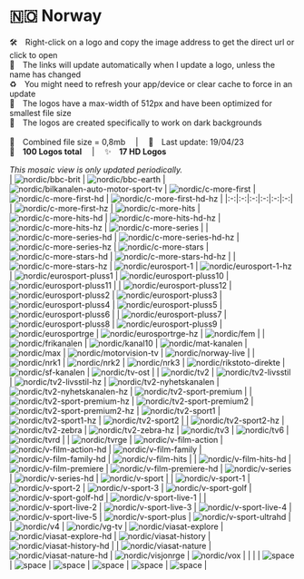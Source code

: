 🇳🇴 Norway
===============
🛠 Right-click on a logo and copy the image address to get the direct url or click to open  
🔗 The links will update automatically when I update a logo, unless the name has changed  
♻️ You might need to refresh your app/device or clear cache to force in an update  
📐 The logos have a max-width of 512px and have been optimized for smallest file size  
🖤 The logos are created specifically to work on dark backgrounds  
   
💾 Combined file size = 0,8mb  |  📅 Last update: 19/04/23  
🎨 __100 Logos total__  |  ✨ __17 HD Logos__
   
   
*This mosaic view is only updated periodically.*  
| ![nordic/bbc-brit] | ![nordic/bbc-earth] | ![nordic/bilkanalen-auto-motor-sport-tv] | ![nordic/c-more-first] | ![nordic/c-more-first-hd] | ![nordic/c-more-first-hd-hz] |
|:-:|:-:|:-:|:-:|:-:|:-:|
| ![nordic/c-more-first-hz] | ![nordic/c-more-hits] | ![nordic/c-more-hits-hd] | ![nordic/c-more-hits-hd-hz] | ![nordic/c-more-hits-hz] | ![nordic/c-more-series] |
| ![nordic/c-more-series-hd] | ![nordic/c-more-series-hd-hz] | ![nordic/c-more-series-hz] | ![nordic/c-more-stars] | ![nordic/c-more-stars-hd] | ![nordic/c-more-stars-hd-hz] |
| ![nordic/c-more-stars-hz] | ![nordic/eurosport-1] | ![nordic/eurosport-1-hz] | ![nordic/eurosport-pluss1] | ![nordic/eurosport-pluss10] | ![nordic/eurosport-pluss11] |
| ![nordic/eurosport-pluss12] | ![nordic/eurosport-pluss2] | ![nordic/eurosport-pluss3] | ![nordic/eurosport-pluss4] | ![nordic/eurosport-pluss5] | ![nordic/eurosport-pluss6] |
| ![nordic/eurosport-pluss7] | ![nordic/eurosport-pluss8] | ![nordic/eurosport-pluss9] | ![nordic/eurosportrge] | ![nordic/eurosportrge-hz] | ![nordic/fem] |
| ![nordic/frikanalen] | ![nordic/kanal10] | ![nordic/mat-kanalen] | ![nordic/max] | ![nordic/motorvision-tv] | ![nordic/norway-live] |
| ![nordic/nrk1] | ![nordic/nrk2] | ![nordic/nrk3] | ![nordic/rikstoto-direkte] | ![nordic/sf-kanalen] | ![nordic/tv-ost] |
| ![nordic/tv2] | ![nordic/tv2-livsstil] | ![nordic/tv2-livsstil-hz] | ![nordic/tv2-nyhetskanalen] | ![nordic/tv2-nyhetskanalen-hz] | ![nordic/tv2-sport-premium] |
| ![nordic/tv2-sport-premium-hz] | ![nordic/tv2-sport-premium2] | ![nordic/tv2-sport-premium2-hz] | ![nordic/tv2-sport1] | ![nordic/tv2-sport1-hz] | ![nordic/tv2-sport2] |
| ![nordic/tv2-sport2-hz] | ![nordic/tv2-zebra] | ![nordic/tv2-zebra-hz] | ![nordic/tv3] | ![nordic/tv6] | ![nordic/tvrd] |
| ![nordic/tvrge] | ![nordic/v-film-action] | ![nordic/v-film-action-hd] | ![nordic/v-film-family] | ![nordic/v-film-family-hd] | ![nordic/v-film-hits] |
| ![nordic/v-film-hits-hd] | ![nordic/v-film-premiere] | ![nordic/v-film-premiere-hd] | ![nordic/v-series] | ![nordic/v-series-hd] | ![nordic/v-sport] |
| ![nordic/v-sport-1] | ![nordic/v-sport-2] | ![nordic/v-sport-3] | ![nordic/v-sport-golf] | ![nordic/v-sport-golf-hd] | ![nordic/v-sport-live-1] |
| ![nordic/v-sport-live-2] | ![nordic/v-sport-live-3] | ![nordic/v-sport-live-4] | ![nordic/v-sport-live-5] | ![nordic/v-sport-plus] | ![nordic/v-sport-ultrahd] |
| ![nordic/v4] | ![nordic/vg-tv] | ![nordic/viasat-explore] | ![nordic/viasat-explore-hd] | ![nordic/viasat-history] | ![nordic/viasat-history-hd] |
| ![nordic/viasat-nature] | ![nordic/viasat-nature-hd] | ![nordic/visjonrge] | ![nordic/vox] |  |  |
| ![space] | ![space] | ![space] | ![space] | ![space] | ![space] |

[nordic/bbc-brit]:https://raw.githubusercontent.com/cybertsotsi/tv/master/countries/nordic/norway/bbc-brit-no.png
[nordic/bbc-earth]:https://raw.githubusercontent.com/cybertsotsi/tv/master/countries/nordic/norway/bbc-earth-no.png
[nordic/bilkanalen-auto-motor-sport-tv]:https://raw.githubusercontent.com/cybertsotsi/tv/master/countries/nordic/norway/bilkanalen-auto-motor-sport-tv-no.png
[nordic/c-more-first]:https://raw.githubusercontent.com/cybertsotsi/tv/master/countries/nordic/norway/c-more-first-no.png
[nordic/c-more-first-hd]:https://raw.githubusercontent.com/cybertsotsi/tv/master/countries/nordic/norway/c-more-first-hd-no.png
[nordic/c-more-first-hd-hz]:https://raw.githubusercontent.com/cybertsotsi/tv/master/countries/nordic/norway/c-more-first-hd-hz-no.png
[nordic/c-more-first-hz]:https://raw.githubusercontent.com/cybertsotsi/tv/master/countries/nordic/norway/c-more-first-hz-no.png
[nordic/c-more-hits]:https://raw.githubusercontent.com/cybertsotsi/tv/master/countries/nordic/norway/c-more-hits-no.png
[nordic/c-more-hits-hd]:https://raw.githubusercontent.com/cybertsotsi/tv/master/countries/nordic/norway/c-more-hits-hd-no.png
[nordic/c-more-hits-hd-hz]:https://raw.githubusercontent.com/cybertsotsi/tv/master/countries/nordic/norway/c-more-hits-hd-hz-no.png
[nordic/c-more-hits-hz]:https://raw.githubusercontent.com/cybertsotsi/tv/master/countries/nordic/norway/c-more-hits-hz-no.png
[nordic/c-more-series]:https://raw.githubusercontent.com/cybertsotsi/tv/master/countries/nordic/norway/c-more-series-no.png
[nordic/c-more-series-hd]:https://raw.githubusercontent.com/cybertsotsi/tv/master/countries/nordic/norway/c-more-series-hd-no.png
[nordic/c-more-series-hd-hz]:https://raw.githubusercontent.com/cybertsotsi/tv/master/countries/nordic/norway/c-more-series-hd-hz-no.png
[nordic/c-more-series-hz]:https://raw.githubusercontent.com/cybertsotsi/tv/master/countries/nordic/norway/c-more-series-hz-no.png
[nordic/c-more-stars]:https://raw.githubusercontent.com/cybertsotsi/tv/master/countries/nordic/norway/c-more-stars-no.png
[nordic/c-more-stars-hd]:https://raw.githubusercontent.com/cybertsotsi/tv/master/countries/nordic/norway/c-more-stars-hd-no.png
[nordic/c-more-stars-hd-hz]:https://raw.githubusercontent.com/cybertsotsi/tv/master/countries/nordic/norway/c-more-stars-hd-hz-no.png
[nordic/c-more-stars-hz]:https://raw.githubusercontent.com/cybertsotsi/tv/master/countries/nordic/norway/c-more-stars-hz-no.png
[nordic/eurosport-1]:https://raw.githubusercontent.com/cybertsotsi/tv/master/countries/nordic/norway/eurosport-1-no.png
[nordic/eurosport-1-hz]:https://raw.githubusercontent.com/cybertsotsi/tv/master/countries/nordic/norway/eurosport-1-hz-no.png
[nordic/eurosport-pluss1]:https://raw.githubusercontent.com/cybertsotsi/tv/master/countries/nordic/norway/eurosport-pluss1-no.png
[nordic/eurosport-pluss10]:https://raw.githubusercontent.com/cybertsotsi/tv/master/countries/nordic/norway/eurosport-pluss10-no.png
[nordic/eurosport-pluss11]:https://raw.githubusercontent.com/cybertsotsi/tv/master/countries/nordic/norway/eurosport-pluss11-no.png
[nordic/eurosport-pluss12]:https://raw.githubusercontent.com/cybertsotsi/tv/master/countries/nordic/norway/eurosport-pluss12-no.png
[nordic/eurosport-pluss2]:https://raw.githubusercontent.com/cybertsotsi/tv/master/countries/nordic/norway/eurosport-pluss2-no.png
[nordic/eurosport-pluss3]:https://raw.githubusercontent.com/cybertsotsi/tv/master/countries/nordic/norway/eurosport-pluss3-no.png
[nordic/eurosport-pluss4]:https://raw.githubusercontent.com/cybertsotsi/tv/master/countries/nordic/norway/eurosport-pluss4-no.png
[nordic/eurosport-pluss5]:https://raw.githubusercontent.com/cybertsotsi/tv/master/countries/nordic/norway/eurosport-pluss5-no.png
[nordic/eurosport-pluss6]:https://raw.githubusercontent.com/cybertsotsi/tv/master/countries/nordic/norway/eurosport-pluss6-no.png
[nordic/eurosport-pluss7]:https://raw.githubusercontent.com/cybertsotsi/tv/master/countries/nordic/norway/eurosport-pluss7-no.png
[nordic/eurosport-pluss8]:https://raw.githubusercontent.com/cybertsotsi/tv/master/countries/nordic/norway/eurosport-pluss8-no.png
[nordic/eurosport-pluss9]:https://raw.githubusercontent.com/cybertsotsi/tv/master/countries/nordic/norway/eurosport-pluss9-no.png
[nordic/eurosportrge]:https://raw.githubusercontent.com/cybertsotsi/tv/master/countries/nordic/norway/eurosport-norge-no.png
[nordic/eurosportrge-hz]:https://raw.githubusercontent.com/cybertsotsi/tv/master/countries/nordic/norway/eurosport-norge-hz-no.png
[nordic/fem]:https://raw.githubusercontent.com/cybertsotsi/tv/master/countries/nordic/norway/fem-no.png
[nordic/frikanalen]:https://raw.githubusercontent.com/cybertsotsi/tv/master/countries/nordic/norway/frikanalen-no.png
[nordic/kanal10]:https://raw.githubusercontent.com/cybertsotsi/tv/master/countries/nordic/norway/kanal10-no.png
[nordic/mat-kanalen]:https://raw.githubusercontent.com/cybertsotsi/tv/master/countries/nordic/norway/mat-kanalen-no.png
[nordic/max]:https://raw.githubusercontent.com/cybertsotsi/tv/master/countries/nordic/norway/max-no.png
[nordic/motorvision-tv]:https://raw.githubusercontent.com/cybertsotsi/tv/master/countries/nordic/norway/motorvision-tv-no.png
[nordic/norway-live]:https://raw.githubusercontent.com/cybertsotsi/tv/master/countries/nordic/norway/norway-live-no.png
[nordic/nrk1]:https://raw.githubusercontent.com/cybertsotsi/tv/master/countries/nordic/norway/nrk1-no.png
[nordic/nrk2]:https://raw.githubusercontent.com/cybertsotsi/tv/master/countries/nordic/norway/nrk2-no.png
[nordic/nrk3]:https://raw.githubusercontent.com/cybertsotsi/tv/master/countries/nordic/norway/nrk3-no.png
[nordic/rikstoto-direkte]:https://raw.githubusercontent.com/cybertsotsi/tv/master/countries/nordic/norway/rikstoto-direkte-no.png
[nordic/sf-kanalen]:https://raw.githubusercontent.com/cybertsotsi/tv/master/countries/nordic/norway/sf-kanalen-no.png
[nordic/tv-ost]:https://raw.githubusercontent.com/cybertsotsi/tv/master/countries/nordic/norway/tv-ost-no.png
[nordic/tv2]:https://raw.githubusercontent.com/cybertsotsi/tv/master/countries/nordic/norway/tv2-no.png
[nordic/tv2-livsstil]:https://raw.githubusercontent.com/cybertsotsi/tv/master/countries/nordic/norway/tv2-livsstil-no.png
[nordic/tv2-livsstil-hz]:https://raw.githubusercontent.com/cybertsotsi/tv/master/countries/nordic/norway/tv2-livsstil-hz-no.png
[nordic/tv2-nyhetskanalen]:https://raw.githubusercontent.com/cybertsotsi/tv/master/countries/nordic/norway/tv2-nyhetskanalen-no.png
[nordic/tv2-nyhetskanalen-hz]:https://raw.githubusercontent.com/cybertsotsi/tv/master/countries/nordic/norway/tv2-nyhetskanalen-hz-no.png
[nordic/tv2-sport-premium]:https://raw.githubusercontent.com/cybertsotsi/tv/master/countries/nordic/norway/tv2-sport-premium-no.png
[nordic/tv2-sport-premium-hz]:https://raw.githubusercontent.com/cybertsotsi/tv/master/countries/nordic/norway/tv2-sport-premium-hz-no.png
[nordic/tv2-sport-premium2]:https://raw.githubusercontent.com/cybertsotsi/tv/master/countries/nordic/norway/tv2-sport-premium2-no.png
[nordic/tv2-sport-premium2-hz]:https://raw.githubusercontent.com/cybertsotsi/tv/master/countries/nordic/norway/tv2-sport-premium2-hz-no.png
[nordic/tv2-sport1]:https://raw.githubusercontent.com/cybertsotsi/tv/master/countries/nordic/norway/tv2-sport1-no.png
[nordic/tv2-sport1-hz]:https://raw.githubusercontent.com/cybertsotsi/tv/master/countries/nordic/norway/tv2-sport1-hz-no.png
[nordic/tv2-sport2]:https://raw.githubusercontent.com/cybertsotsi/tv/master/countries/nordic/norway/tv2-sport2-no.png
[nordic/tv2-sport2-hz]:https://raw.githubusercontent.com/cybertsotsi/tv/master/countries/nordic/norway/tv2-sport2-hz-no.png
[nordic/tv2-zebra]:https://raw.githubusercontent.com/cybertsotsi/tv/master/countries/nordic/norway/tv2-zebra-no.png
[nordic/tv2-zebra-hz]:https://raw.githubusercontent.com/cybertsotsi/tv/master/countries/nordic/norway/tv2-zebra-hz-no.png
[nordic/tv3]:https://raw.githubusercontent.com/cybertsotsi/tv/master/countries/nordic/norway/tv3-no.png
[nordic/tv6]:https://raw.githubusercontent.com/cybertsotsi/tv/master/countries/nordic/norway/tv6-no.png
[nordic/tvrd]:https://raw.githubusercontent.com/cybertsotsi/tv/master/countries/nordic/norway/tv-nord-no.png
[nordic/tvrge]:https://raw.githubusercontent.com/cybertsotsi/tv/master/countries/nordic/norway/tv-norge-no.png
[nordic/v-film-action]:https://raw.githubusercontent.com/cybertsotsi/tv/master/countries/nordic/norway/v-film-action-no.png
[nordic/v-film-action-hd]:https://raw.githubusercontent.com/cybertsotsi/tv/master/countries/nordic/norway/v-film-action-hd-no.png
[nordic/v-film-family]:https://raw.githubusercontent.com/cybertsotsi/tv/master/countries/nordic/norway/v-film-family-no.png
[nordic/v-film-family-hd]:https://raw.githubusercontent.com/cybertsotsi/tv/master/countries/nordic/norway/v-film-family-hd-no.png
[nordic/v-film-hits]:https://raw.githubusercontent.com/cybertsotsi/tv/master/countries/nordic/norway/v-film-hits-no.png
[nordic/v-film-hits-hd]:https://raw.githubusercontent.com/cybertsotsi/tv/master/countries/nordic/norway/v-film-hits-hd-no.png
[nordic/v-film-premiere]:https://raw.githubusercontent.com/cybertsotsi/tv/master/countries/nordic/norway/v-film-premiere-no.png
[nordic/v-film-premiere-hd]:https://raw.githubusercontent.com/cybertsotsi/tv/master/countries/nordic/norway/v-film-premiere-hd-no.png
[nordic/v-series]:https://raw.githubusercontent.com/cybertsotsi/tv/master/countries/nordic/norway/v-series-no.png
[nordic/v-series-hd]:https://raw.githubusercontent.com/cybertsotsi/tv/master/countries/nordic/norway/v-series-hd-no.png
[nordic/v-sport]:https://raw.githubusercontent.com/cybertsotsi/tv/master/countries/nordic/norway/v-sport-no.png
[nordic/v-sport-1]:https://raw.githubusercontent.com/cybertsotsi/tv/master/countries/nordic/norway/v-sport-1-no.png
[nordic/v-sport-2]:https://raw.githubusercontent.com/cybertsotsi/tv/master/countries/nordic/norway/v-sport-2-no.png
[nordic/v-sport-3]:https://raw.githubusercontent.com/cybertsotsi/tv/master/countries/nordic/norway/v-sport-3-no.png
[nordic/v-sport-golf]:https://raw.githubusercontent.com/cybertsotsi/tv/master/countries/nordic/norway/v-sport-golf-no.png
[nordic/v-sport-golf-hd]:https://raw.githubusercontent.com/cybertsotsi/tv/master/countries/nordic/norway/v-sport-golf-hd-no.png
[nordic/v-sport-live-1]:https://raw.githubusercontent.com/cybertsotsi/tv/master/countries/nordic/norway/v-sport-live-1-no.png
[nordic/v-sport-live-2]:https://raw.githubusercontent.com/cybertsotsi/tv/master/countries/nordic/norway/v-sport-live-2-no.png
[nordic/v-sport-live-3]:https://raw.githubusercontent.com/cybertsotsi/tv/master/countries/nordic/norway/v-sport-live-3-no.png
[nordic/v-sport-live-4]:https://raw.githubusercontent.com/cybertsotsi/tv/master/countries/nordic/norway/v-sport-live-4-no.png
[nordic/v-sport-live-5]:https://raw.githubusercontent.com/cybertsotsi/tv/master/countries/nordic/norway/v-sport-live-5-no.png
[nordic/v-sport-plus]:https://raw.githubusercontent.com/cybertsotsi/tv/master/countries/nordic/norway/v-sport-plus-no.png
[nordic/v-sport-ultrahd]:https://raw.githubusercontent.com/cybertsotsi/tv/master/countries/nordic/norway/v-sport-ultrahd-no.png
[nordic/v4]:https://raw.githubusercontent.com/cybertsotsi/tv/master/countries/nordic/norway/v4-no.png
[nordic/vg-tv]:https://raw.githubusercontent.com/cybertsotsi/tv/master/countries/nordic/norway/vg-tv-no.png
[nordic/viasat-explore]:https://raw.githubusercontent.com/cybertsotsi/tv/master/countries/nordic/norway/viasat-explore-no.png
[nordic/viasat-explore-hd]:https://raw.githubusercontent.com/cybertsotsi/tv/master/countries/nordic/norway/viasat-explore-hd-no.png
[nordic/viasat-history]:https://raw.githubusercontent.com/cybertsotsi/tv/master/countries/nordic/norway/viasat-history-no.png
[nordic/viasat-history-hd]:https://raw.githubusercontent.com/cybertsotsi/tv/master/countries/nordic/norway/viasat-history-hd-no.png
[nordic/viasat-nature]:https://raw.githubusercontent.com/cybertsotsi/tv/master/countries/nordic/norway/viasat-nature-no.png
[nordic/viasat-nature-hd]:https://raw.githubusercontent.com/cybertsotsi/tv/master/countries/nordic/norway/viasat-nature-hd-no.png
[nordic/visjonrge]:https://raw.githubusercontent.com/cybertsotsi/tv/master/countries/nordic/norway/visjon-norge-no.png
[nordic/vox]:https://raw.githubusercontent.com/cybertsotsi/tv/master/countries/nordic/norway/vox-no.png

[space]:https://raw.githubusercontent.com/cybertsotsi/tv/master/misc/%CE%A9/space-1500.png
